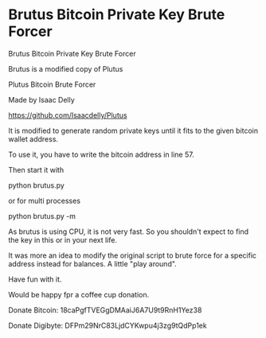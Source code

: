 # Brutus Bitcoin Private Key Brute Forcer
Brutus Bitcoin Private Key Brute Forcer

Brutus is a modified copy of Plutus

Plutus Bitcoin Brute Forcer

Made by Isaac Delly

https://github.com/Isaacdelly/Plutus

It is modified to generate random private keys until it fits to the given bitcoin wallet address.

To use it, you have to write the bitcoin address in line 57.

Then start it with

python brutus.py

or for multi processes

python brutus.py -m

As brutus is using CPU, it is not very fast.
So you shouldn't expect to find the key in this or in your next life.

It was more an idea to modify the original script to brute force for a specific address instead for balances.
A little "play around".

Have fun with it.

Would be happy fpr a coffee cup donation.

Donate Bitcoin: 18caPgfTVEGgDMAaiJ6A7U9t9RnH1Yez38
 
Donate Digibyte: DFPm29NrC83LjdCYKwpu4j3zg9tQdPp1ek
